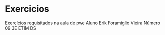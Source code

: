 # Exercicios
Exercícios requisitados na aula de pwe
Aluno Erik Foramiglio Vieira Número 09 3E ETIM DS
